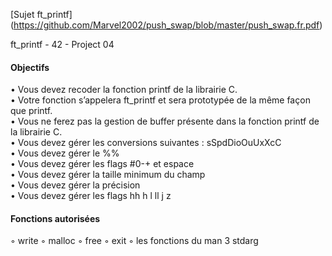[Sujet ft_printf] (https://github.com/Marvel2002/push_swap/blob/master/push_swap.fr.pdf) 

ft_printf - 42 - Project 04

#### Objectifs

• Vous devez recoder la fonction printf de la librairie C.<br/>
• Votre fonction s’appelera ft_printf et sera prototypée de la même façon que
printf.<br/>
• Vous ne ferez pas la gestion de buffer présente dans la fonction printf de la librairie
C.<br/>
• Vous devez gérer les conversions suivantes : sSpdDioOuUxXcC<br/>
• Vous devez gérer le %%<br/>
• Vous devez gérer les flags #0-+ et espace<br/>
• Vous devez gérer la taille minimum du champ<br/>
• Vous devez gérer la précision<br/>
• Vous devez gérer les flags hh h l ll j z<br/>

#### Fonctions autorisées

◦ write
◦ malloc
◦ free
◦ exit
◦ les fonctions du man 3 stdarg
